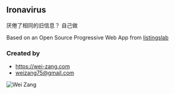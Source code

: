 
## Ironavirus

厌倦了相同的旧信息？ 自己做

Based on an Open Source Progressive Web App from [listingslab](https://listingslab.com/whitelabel-pwa)

### Created by

- https://wei-zang.com
- weizang75@gmail.com

![Wei Zang](https://wei-zang.com/wp-content/uploads/2019/01/cropped-weizang-425-5.png "Who is Wei Zang?")